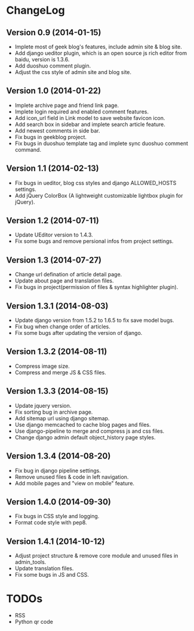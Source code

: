 ChangeLog
=========

Version 0.9 (2014-01-15)
--------------------------

  * Implete most of geek blog's features, include admin site & blog site.
  * Add django ueditor plugin, which is an open source js rich editor from baidu, version is 1.3.6.
  * Add duoshuo comment plugin.
  * Adjust the css style of admin site and blog site.

Version 1.0 (2014-01-22)
----------------------------

  * Implete archive page and friend link page.
  * Implete login required and enabled comment features.
  * Add icon_url field in Link model to save website favicon icon.
  * Add search box in sidebar and implete search article feature.
  * Add newest comments in side bar.
  * Fix bugs in geekblog project.
  * Fix bugs in duoshuo template tag and implete sync duoshuo comment command.

Version 1.1 (2014-02-13)
----------------------------

  * Fix bugs in ueditor, blog css styles and django ALLOWED_HOSTS settings.
  * Add jQuery ColorBox (A lightweight customizable lightbox plugin for jQuery).

Version 1.2 (2014-07-11)
----------------------------

  * Update UEditor version to 1.4.3.
  * Fix some bugs and remove persional infos from project settings.

Version 1.3 (2014-07-27)
----------------------------

  * Change url defination of article detail page.
  * Update about page and translation files.
  * Fix bugs in project(permission of files & syntax highlighter plugin).

Version 1.3.1 (2014-08-03)
----------------------------

  * Update django version from 1.5.2 to 1.6.5 to fix save model bugs.
  * Fix bug when change order of articles.
  * Fix some bugs after updating the version of django.

Version 1.3.2 (2014-08-11)
----------------------------

  * Compress image size.
  * Compress and merge JS & CSS files.

Version 1.3.3 (2014-08-15)
----------------------------

  * Update jquery version.
  * Fix sorting bug in archive page.
  * Add sitemap url using django sitemap.
  * Use django memcached to cache blog pages and files.
  * Use django-pipeline to merge and compress js and css files.
  * Change django admin default object_history page styles.

Version 1.3.4 (2014-08-20)
----------------------------

  * Fix bug in django pipeline settings.
  * Remove unused files & code in left navigation.
  * Add mobile pages and "view on mobile" feature.

Version 1.4.0 (2014-09-30)
----------------------------

  * Fix bugs in CSS style and logging.
  * Format code style with pep8.

Version 1.4.1 (2014-10-12)
----------------------------

  * Adjust project structure & remove core module and unused files in admin_tools.
  * Update translation files.
  * Fix some bugs in JS and CSS.


TODOs
=====
  * RSS
  * Python qr code
